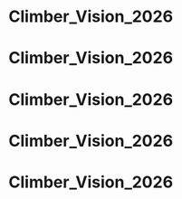 # Climber_Vision_2026
# Climber_Vision_2026
# Climber_Vision_2026
# Climber_Vision_2026
# Climber_Vision_2026
